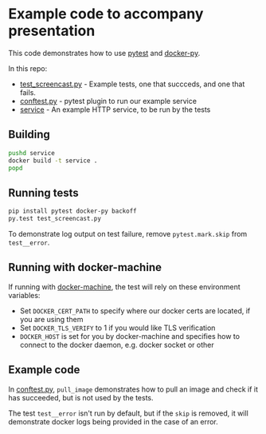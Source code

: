 # Example code to accompany presentation

This code demonstrates how to use [pytest](http://pytest.org/latest/) and
[docker-py](https://github.com/docker/docker-py#docker-py).

In this repo:
* [test_screencast.py](./test_screencast.py) - Example tests, one that succceds,
                                               and one that fails.
* [conftest.py](./conftest.py) - pytest plugin to run our example service
* [service](./service) - An example HTTP service, to be run by the tests

## Building

```bash
pushd service
docker build -t service .
popd
```

## Running tests

```bash
pip install pytest docker-py backoff
py.test test_screencast.py
```

To demonstrate log output on test failure, remove `pytest.mark.skip` from
`test__error`.

## Running with docker-machine

If running with [docker-machine](https://docs.docker.com/machine/), the test
will rely on these environment variables:

* Set `DOCKER_CERT_PATH` to specify where our docker certs are located, if 
  you are using them
* Set `DOCKER_TLS_VERIFY` to 1 if you would like TLS verification
* `DOCKER_HOST` is set for you by docker-machine and specifies how to connect
  to the docker daemon, e.g. docker socket or other
  
## Example code

In [conftest.py](./conftest.py), `pull_image` demonstrates how to pull an
image and check if it has succeeded, but is not used by the tests.

The test `test__error` isn't run by default, but if the `skip` is removed,
it will demonstrate docker logs being provided in the case of an error.
